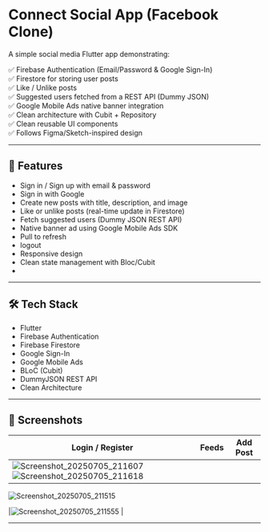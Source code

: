 # Connect Social App (Facebook  Clone)

A simple social media Flutter app demonstrating:

✅ Firebase Authentication (Email/Password & Google Sign-In)  
✅ Firestore for storing user posts  
✅ Like / Unlike posts  
✅ Suggested users fetched from a REST API (Dummy JSON)  
✅ Google Mobile Ads native banner integration  
✅ Clean architecture with Cubit + Repository  
✅ Clean reusable UI components  
✅ Follows Figma/Sketch-inspired design  

---

## 🚀 Features

- Sign in / Sign up with email & password  
- Sign in with Google  
- Create new posts with title, description, and image  
- Like or unlike posts (real-time update in Firestore)  
- Fetch suggested users (Dummy JSON REST API)  
- Native banner ad using Google Mobile Ads SDK  
- Pull to refresh
- logout
- Responsive design  
- Clean state management with Bloc/Cubit
- 

---

## 🛠 Tech Stack

- Flutter  
- Firebase Authentication  
- Firebase Firestore  
- Google Sign-In  
- Google Mobile Ads  
- BLoC (Cubit)  
- DummyJSON REST API  
- Clean Architecture

---

## 📸 Screenshots

| Login / Register | Feeds | Add Post |
|------------------|-------|----------|
|  ![Screenshot_20250705_211607](https://github.com/user-attachments/assets/f8353b10-4ce5-4972-8050-d46b772d9097)![Screenshot_20250705_211618](https://github.com/user-attachments/assets/534bb22c-7b9a-4e89-9f8f-3f437bb524a0)
![Screenshot_20250705_211515](https://github.com/user-attachments/assets/62099460-1e77-4ec8-abe2-cdd8cf8c04cb)

|![Screenshot_20250705_211555](https://github.com/user-attachments/assets/fe097ea0-3dfd-4be5-a42f-8f142a318955)
 |

---


